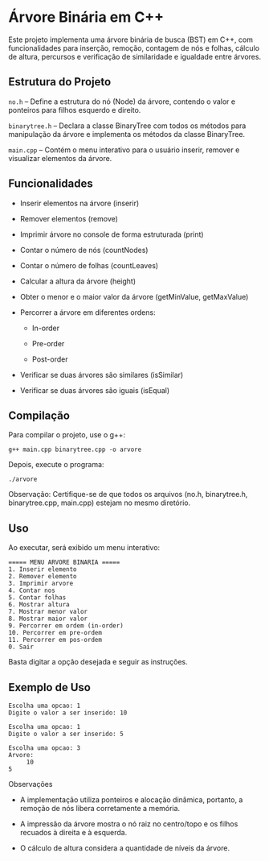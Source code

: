 # Árvore Binária em C++

Este projeto implementa uma árvore binária de busca (BST) em C++, com funcionalidades para inserção, remoção, contagem de nós e folhas, cálculo de altura, percursos e verificação de similaridade e igualdade entre árvores.

## Estrutura do Projeto

`no.h` – Define a estrutura do nó (Node) da árvore, contendo o valor e ponteiros para filhos esquerdo e direito.

`binarytree.h` – Declara a classe BinaryTree com todos os métodos para manipulação da árvore e implementa os métodos da classe BinaryTree.

`main.cpp` – Contém o menu interativo para o usuário inserir, remover e visualizar elementos da árvore.

## Funcionalidades

- Inserir elementos na árvore (inserir)

- Remover elementos (remove)

- Imprimir árvore no console de forma estruturada (print)

- Contar o número de nós (countNodes)

- Contar o número de folhas (countLeaves)

- Calcular a altura da árvore (height)

- Obter o menor e o maior valor da árvore (getMinValue, getMaxValue)

- Percorrer a árvore em diferentes ordens:

  - In-order

  - Pre-order

  - Post-order

- Verificar se duas árvores são similares (isSimilar)

- Verificar se duas árvores são iguais (isEqual)

## Compilação

Para compilar o projeto, use o g++:

```
g++ main.cpp binarytree.cpp -o arvore
```


Depois, execute o programa:

```
./arvore
```

Observação: Certifique-se de que todos os arquivos (no.h, binarytree.h, binarytree.cpp, main.cpp) estejam no mesmo diretório.

## Uso

Ao executar, será exibido um menu interativo:

```
===== MENU ARVORE BINARIA =====
1. Inserir elemento
2. Remover elemento
3. Imprimir arvore
4. Contar nos
5. Contar folhas
6. Mostrar altura
7. Mostrar menor valor
8. Mostrar maior valor
9. Percorrer em ordem (in-order)
10. Percorrer em pre-ordem
11. Percorrer em pos-ordem
0. Sair
```


Basta digitar a opção desejada e seguir as instruções.

## Exemplo de Uso
```
Escolha uma opcao: 1
Digite o valor a ser inserido: 10

Escolha uma opcao: 1
Digite o valor a ser inserido: 5

Escolha uma opcao: 3
Arvore:
     10
5
```

Observações

- A implementação utiliza ponteiros e alocação dinâmica, portanto, a remoção de nós libera corretamente a memória.

- A impressão da árvore mostra o nó raiz no centro/topo e os filhos recuados à direita e à esquerda.

- O cálculo de altura considera a quantidade de níveis da árvore.

